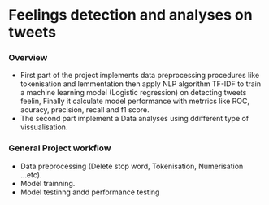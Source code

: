 # Feelings detection and analyses on tweets 

### Overview 
- First part of the project implements data preprocessing procedures like tokenisation and lemmentation then apply NLP algorithm TF-IDF to train a machine learning model (Logistic regression) on detecting tweets feelin, Finally it calculate model performance with metrrics like ROC, acuracy, precision, recall and f1 score.
- The second part implement a Data analyses using ddifferent type of vissualisation.

### General Project workflow
- Data preprocessing (Delete stop word, Tokenisation, Numerisation ...etc).
- Model trainning.
- Model testinng andd performance testing 
